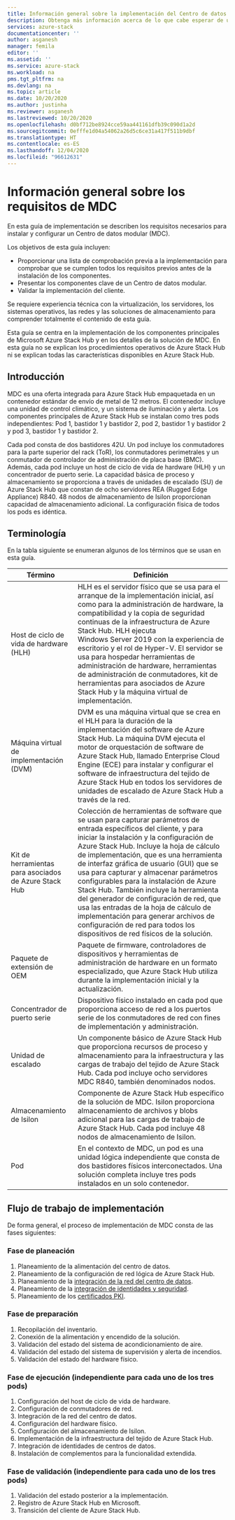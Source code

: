 ```yaml
---
title: Información general sobre la implementación del Centro de datos modular (MDC) y configuración para el servidor de administración del host de ciclo de vida de hardware (HLH) de Azure Stack Hub | Microsoft Docs
description: Obtenga más información acerca de lo que cabe esperar de una implementación correcta in situ de un Centro de datos modular (MDC), desde el planeamiento hasta la etapa posterior a la implementación.
services: azure-stack
documentationcenter: ''
author: asganesh
manager: femila
editor: ''
ms.assetid: ''
ms.service: azure-stack
ms.workload: na
pms.tgt_pltfrm: na
ms.devlang: na
ms.topic: article
ms.date: 10/20/2020
ms.author: justinha
ms.reviewer: asganesh
ms.lastreviewed: 10/20/2020
ms.openlocfilehash: d0bf712be8924cce59aa441161dfb39c090d1a2d
ms.sourcegitcommit: 0efffe1d04a54062a26d5c6ce31a417f511b9dbf
ms.translationtype: HT
ms.contentlocale: es-ES
ms.lasthandoff: 12/04/2020
ms.locfileid: "96612631"
---
```

# <a name="mdc-requirements-overview"></a>Información general sobre los requisitos de MDC

En esta guía de implementación se describen los requisitos necesarios para instalar y configurar un Centro de datos modular (MDC). 

Los objetivos de esta guía incluyen:

- Proporcionar una lista de comprobación previa a la implementación para comprobar que se cumplen todos los requisitos previos antes de la instalación de los componentes.
- Presentar los componentes clave de un Centro de datos modular.
- Validar la implementación del cliente.

Se requiere experiencia técnica con la virtualización, los servidores, los sistemas operativos, las redes y las soluciones de almacenamiento para comprender totalmente el contenido de esta guía. 

Esta guía se centra en la implementación de los componentes principales de Microsoft Azure Stack Hub y en los detalles de la solución de MDC. En esta guía no se explican los procedimientos operativos de Azure Stack Hub ni se explican todas las características disponibles en Azure Stack Hub. 

## <a name="introduction"></a>Introducción

MDC es una oferta integrada para Azure Stack Hub empaquetada en un contenedor estándar de envío de metal de 12 metros. El contenedor incluye una unidad de control climático, y un sistema de iluminación y alerta. Los componentes principales de Azure Stack Hub se instalan como tres pods independientes: Pod 1, bastidor 1 y bastidor 2, pod 2, bastidor 1 y bastidor 2 y pod 3, bastidor 1 y bastidor 2.

Cada pod consta de dos bastidores 42U. Un pod incluye los conmutadores para la parte superior del rack (ToR), los conmutadores perimetrales y un conmutador de controlador de administración de placa base (BMC). Además, cada pod incluye un host de ciclo de vida de hardware (HLH) y un concentrador de puerto serie. La capacidad básica de proceso y almacenamiento se proporciona a través de unidades de escalado (SU) de Azure Stack Hub que constan de ocho servidores REA (Rugged Edge Appliance) R840. 48 nodos de almacenamiento de Isilon proporcionan capacidad de almacenamiento adicional. La configuración física de todos los pods es idéntica.

## <a name="terminology"></a>Terminología

En la tabla siguiente se enumeran algunos de los términos que se usan en esta guía.

|Término    |Definición |
|-------|-----------|
|Host de ciclo de vida de hardware (HLH)|    HLH es el servidor físico que se usa para el arranque de la implementación inicial, así como para la administración de hardware, la compatibilidad y la copia de seguridad continuas de la infraestructura de Azure Stack Hub. HLH ejecuta Windows Server 2019 con la experiencia de escritorio y el rol de Hyper-V. El servidor se usa para hospedar herramientas de administración de hardware, herramientas de administración de conmutadores, kit de herramientas para asociados de Azure Stack Hub y la máquina virtual de implementación. |
|Máquina virtual de implementación (DVM)|    DVM es una máquina virtual que se crea en el HLH para la duración de la implementación del software de Azure Stack Hub. La máquina DVM ejecuta el motor de orquestación de software de Azure Stack Hub, llamado Enterprise Cloud Engine (ECE) para instalar y configurar el software de infraestructura del tejido de Azure Stack Hub en todos los servidores de unidades de escalado de Azure Stack Hub a través de la red.|
|Kit de herramientas para asociados de Azure Stack Hub|    Colección de herramientas de software que se usan para capturar parámetros de entrada específicos del cliente, y para iniciar la instalación y la configuración de Azure Stack Hub. Incluye la hoja de cálculo de implementación, que es una herramienta de interfaz gráfica de usuario (GUI) que se usa para capturar y almacenar parámetros configurables para la instalación de Azure Stack Hub. También incluye la herramienta del generador de configuración de red, que usa las entradas de la hoja de cálculo de implementación para generar archivos de configuración de red para todos los dispositivos de red físicos de la solución.|
|Paquete de extensión de OEM    |Paquete de firmware, controladores de dispositivos y herramientas de administración de hardware en un formato especializado, que Azure Stack Hub utiliza durante la implementación inicial y la actualización.|
|Concentrador de puerto serie    |Dispositivo físico instalado en cada pod que proporciona acceso de red a los puertos serie de los conmutadores de red con fines de implementación y administración.|
|Unidad de escalado    |Un componente básico de Azure Stack Hub que proporciona recursos de proceso y almacenamiento para la infraestructura y las cargas de trabajo del tejido de Azure Stack Hub. Cada pod incluye ocho servidores MDC R840, también denominados nodos.|
|Almacenamiento de Isilon |    Componente de Azure Stack Hub específico de la solución de MDC. Isilon proporciona almacenamiento de archivos y blobs adicional para las cargas de trabajo de Azure Stack Hub. Cada pod incluye 48 nodos de almacenamiento de Isilon.|
|Pod    |En el contexto de MDC, un pod es una unidad lógica independiente que consta de dos bastidores físicos interconectados. Una solución completa incluye tres pods instalados en un solo contenedor.|

## <a name="deployment-workflow"></a>Flujo de trabajo de implementación

De forma general, el proceso de implementación de MDC consta de las fases siguientes:

### <a name="planning-phase"></a>Fase de planeación
1. Planeamiento de la alimentación del centro de datos.
1. Planeamiento de la configuración de red lógica de Azure Stack Hub.
1. Planeamiento de la [integración de la red del centro de datos](https://docs.microsoft.com/azure-stack/operator/azure-stack-network).
1. Planeamiento de la [integración de identidades y seguridad](https://docs.microsoft.com/azure/security/fundamentals/identity-management-best-practices).
1. Planeamiento de los [certificados PKI](https://docs.microsoft.com/azure-stack/operator/azure-stack-pki-certs).

### <a name="preparation-phase"></a>Fase de preparación
1. Recopilación del inventario.
1. Conexión de la alimentación y encendido de la solución.
1. Validación del estado del sistema de acondicionamiento de aire.
1. Validación del estado del sistema de supervisión y alerta de incendios.
1. Validación del estado del hardware físico.

### <a name="execution-phase--separately-for-each-of-the-three-pods"></a>Fase de ejecución (independiente para cada uno de los tres pods)
1. Configuración del host de ciclo de vida de hardware.
1. Configuración de conmutadores de red.
1. Integración de la red del centro de datos.
1. Configuración del hardware físico.
1. Configuración del almacenamiento de Isilon.
1. Implementación de la infraestructura del tejido de Azure Stack Hub.
1. Integración de identidades de centros de datos.
1. Instalación de complementos para la funcionalidad extendida.

### <a name="validation-phase--separately-for-each-of-the-three-pods"></a>Fase de validación (independiente para cada uno de los tres pods)
1. Validación del estado posterior a la implementación.
1. Registro de Azure Stack Hub en Microsoft.
1. Transición del cliente de Azure Stack Hub.
